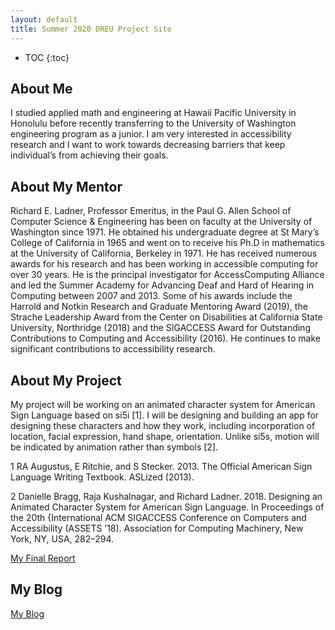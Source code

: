```yaml
---
layout: default
title: Summer 2020 DREU Project Site
---
```


* TOC
{:toc}

## About Me

I studied applied math and engineering at Hawaii Pacific University in Honolulu before recently transferring to the University of Washington engineering program as a junior. I am very interested in accessibility research and I want to work towards decreasing barriers that keep individual’s from achieving their goals. 

## About My Mentor

Richard E. Ladner, Professor Emeritus, in the Paul G. Allen School of Computer Science & Engineering has been on faculty at the University of Washington since 1971. He obtained his undergraduate degree at St Mary’s College of California in 1965 and went on to receive his Ph.D in mathematics at the University of California, Berkeley in 1971. He has received numerous awards for his research and has been working in accessible computing for over 30 years. He is the principal investigator for AccessComputing Alliance and led the Summer Academy for Advancing Deaf and Hard of Hearing in Computing between 2007 and 2013. Some of his awards include the Harrold and Notkin Research and Graduate Mentoring Award (2019), the Strache Leadership Award from the Center on Disabilities at California State University, Northridge (2018) and the SIGACCESS Award for Outstanding Contributions to Computing and Accessibility (2016). He continues to make significant contributions to accessibility research. 

## About My Project

My project will be working on an animated character system for American Sign Language based on si5i [1]. I will be designing and building an app for designing these characters and how they work, including incorporation of location, facial expression, hand shape, orientation. Unlike si5s, motion will be indicated by animation rather than symbols [2].

1 RA Augustus, E Ritchie, and S Stecker. 2013. The Official American Sign Language Writing Textbook. ASLized (2013). 

2 Danielle Bragg, Raja Kushalnagar, and Richard Ladner. 2018. Designing an Animated Character System for American Sign Language. In Proceedings of the 20th {International ACM SIGACCESS Conference on Computers and Accessibility (ASSETS ’18). Association for Computing Machinery, New York, NY, USA, 282–294.

[My Final Report](files/finalreport.pdf)

## My Blog

[My Blog](blog.html)
